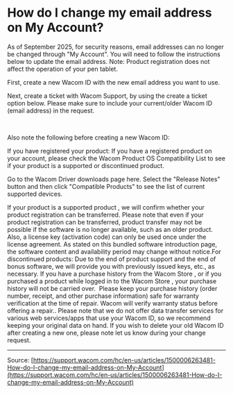# How do I change my email address on My Account?

As of September 2025, for security reasons, email addresses can no longer be changed through "My Account". You will need to follow the instructions below to update the email address. Note: Product registration does not affect the operation of your pen tablet.


First, create a new Wacom ID with the new email address you want to use.


Next, create a ticket with Wacom Support, by using the create a ticket option below. Please make sure to include your current/older Wacom ID (email address) in the request.


 


Also note the following before creating a new Wacom ID:

If you have registered your product: If you have a registered product on your account, please check the Wacom Product OS Compatibility List to see if your product is a supported or discontinued product. 

Go to the Wacom Driver downloads page here. Select the "Release Notes" button and then click "Compatible Products" to see the list of current supported devices. 


If your product is a supported product , we will confirm whether your product registration can be transferred. Please note that even if your product registration can be transferred, product transfer may not be possible if the software is no longer available, such as an older product. Also, a license key (activation code) can only be used once under the license agreement.
As stated on this bundled software introduction page, the software content and availability period may change without notice.For discontinued products: Due to the end of product support and the end of bonus software, we will provide you with previously issued keys, etc., as necessary.
If you have a purchase history from the Wacom Store , or if you purchased a product while logged in to the Wacom Store , your purchase history will not be carried over. 
Please keep your purchase history (order number, receipt, and other purchase information) safe for warranty verification at the time of repair. Wacom will verify warranty status before offering a repair..
Please note that we do not offer data transfer services for various web services/apps that use your Wacom ID, so we recommend keeping your original data on hand.
If you wish to delete your old Wacom ID after creating a new one, please note let us know during your change request.

---
Source: [https://support.wacom.com/hc/en-us/articles/1500006263481-How-do-I-change-my-email-address-on-My-Account](https://support.wacom.com/hc/en-us/articles/1500006263481-How-do-I-change-my-email-address-on-My-Account)
